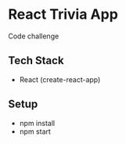 # React Trivia App

Code challenge

## Tech Stack

- React (create-react-app)

## Setup

- npm install
- npm start
